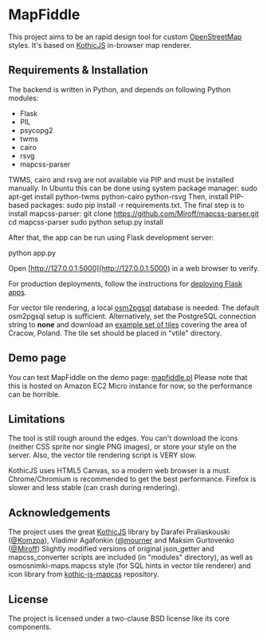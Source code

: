 MapFiddle
=========


This project aims to be an rapid design tool for custom [OpenStreetMap](http://openstreetmap.org) styles. It's based on [KothicJS](https://github.com/kothic/kothic-js) in-browser map renderer.

Requirements & Installation
---------------------------

The backend is written in Python, and depends on following Python modules:
* Flask
* PIL
* psycopg2
* twms
* cairo
* rsvg
* mapcss-parser

TWMS, cairo and rsvg are not available via PIP and must be installed manually.
In Ubuntu this can be done using system package manager:
sudo apt-get install python-twms python-cairo python-rsvg
Then, install PIP-based packages:
sudo pip install -r requirements.txt.
The final step is to install mapcss-parser:
git clone https://github.com/Miroff/mapcss-parser.git
cd mapcss-parser
sudo python setup.py install

After that, the app can be run using Flask development server:

python app.py

Open [http://127.0.0.1:5000](http://127.0.0.1:5000) in a web browser to verify.

For production deployments, follow the instructions for [deploying Flask apps](http://flask.pocoo.org/docs/deploying/#deployment).

For vector tile rendering, a local [osm2pgsql](http://wiki.openstreetmap.org/wiki/Osm2pgsql) database is needed. The default osm2pgsql setup is sufficient.
Alternatively, set the PostgreSQL connection string to __none__ and download an [example set of tiles](https://www.dropbox.com/s/jrk08zxbnukaa57/vtile.db) covering the area of Cracow, Poland.
The tile set should be placed in "vtile" directory.

Demo page
---------

You can test MapFiddle on the demo page: [mapfiddle.pl](http://mapfiddle.pl)
Please note that this is hosted on Amazon EC2 Micro instance for now, so the performance can be horrible.

Limitations
-----------

The tool is still rough around the edges. You can't download the icons (neither CSS sprite nor single PNG images), or store your style on the server.
Also, the vector tile rendering script is VERY slow. 
 
KothicJS uses HTML5 Canvas, so a modern web browser is a must. Chrome/Chromium is recommended to get the best performance. Firefox is slower and less stable (can crash during rendering).

Acknowledgements
----------------

The project uses the great [KothicJS](https://github.com/kothic/kothic-js) library by Darafei Praliaskouski ([@Komzpa](https://github.com/Komzpa)), Vladimir Agafonkin ([@mourner](https://github.com/mourner) and Maksim Gurtovenko ([@Miroff](https://github.com/Miroff))
Slightly modified versions of original json_getter and mapcss_converter scripts are included (in "modules" directory), as well as osmosnimki-maps.mapcss style (for SQL hints in vector tile renderer) and icon library from [kothic-js-mapcss](https://github.com/kothic/kothic-js-mapcss) repository.

License
-------

The project is licensed under a two-clause BSD license like its core components.
 
